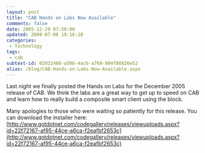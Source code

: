 ```yaml
---
layout: post
title: "CAB Hands on Labs Now Available"
comments: false
date: 2005-12-29 07:59:00
updated: 2008-07-06 19:16:10
categories:
 - Technology
tags:
 - cab
subtext-id: 02022468-a508-4acb-a760-804f86826e52
alias: /blog/CAB-Hands-on-Labs-Now-Available.aspx
---
```



Last night we finally posted the Hands on Labs for the December 2005 release of CAB. We think the labs are a great way to get up to speed on CAB and learn how to really build a composite smart client using the block. 

Many apologies to those who were waiting so patiently for this release. You can download the installer here: [http://www.gotdotnet.com/codegallery/releases/viewuploads.aspx?id=22f72167-af95-44ce-a6ca-f2eafbf2653c](http://www.gotdotnet.com/codegallery/releases/viewuploads.aspx?id=22f72167-af95-44ce-a6ca-f2eafbf2653c)
